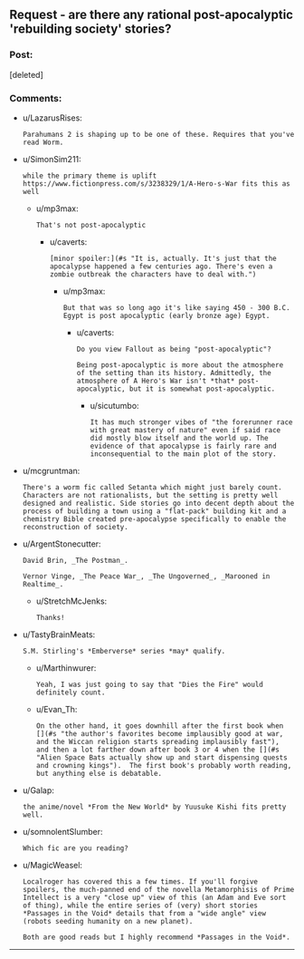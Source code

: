 ## Request - are there any rational post-apocalyptic 'rebuilding society' stories?

### Post:

[deleted]

### Comments:

- u/LazarusRises:
  ```
  Parahumans 2 is shaping up to be one of these. Requires that you've read Worm.
  ```

- u/SimonSim211:
  ```
  while the primary theme is uplift https://www.fictionpress.com/s/3238329/1/A-Hero-s-War fits this as well
  ```

  - u/mp3max:
    ```
    That's not post-apocalyptic
    ```

    - u/caverts:
      ```
      [minor spoiler:](#s "It is, actually. It's just that the apocalypse happened a few centuries ago. There's even a zombie outbreak the characters have to deal with.")
      ```

      - u/mp3max:
        ```
        But that was so long ago it's like saying 450 - 300 B.C. Egypt is post apocalyptic (early bronze age) Egypt.
        ```

        - u/caverts:
          ```
          Do you view Fallout as being "post-apocalyptic"?

          Being post-apocalyptic is more about the atmosphere of the setting than its history. Admittedly, the atmosphere of A Hero's War isn't *that* post-apocalyptic, but it is somewhat post-apocalyptic.
          ```

          - u/sicutumbo:
            ```
            It has much stronger vibes of "the forerunner race with great mastery of nature" even if said race did mostly blow itself and the world up. The evidence of that apocalypse is fairly rare and inconsequential to the main plot of the story.
            ```

- u/mcgruntman:
  ```
  There's a worm fic called Setanta which might just barely count. Characters are not rationalists, but the setting is pretty well designed and realistic. Side stories go into decent depth about the process of building a town using a "flat-pack" building kit and a chemistry Bible created pre-apocalypse specifically to enable the reconstruction of society.
  ```

- u/ArgentStonecutter:
  ```
  David Brin, _The Postman_.

  Vernor Vinge, _The Peace War_, _The Ungoverned_, _Marooned in Realtime_.
  ```

  - u/StretchMcJenks:
    ```
    Thanks!
    ```

- u/TastyBrainMeats:
  ```
  S.M. Stirling's *Emberverse* series *may* qualify.
  ```

  - u/Marthinwurer:
    ```
    Yeah, I was just going to say that "Dies the Fire" would definitely count.
    ```

  - u/Evan_Th:
    ```
    On the other hand, it goes downhill after the first book when [](#s "the author's favorites become implausibly good at war, and the Wiccan religion starts spreading implausibly fast"), and then a lot farther down after book 3 or 4 when the [](#s "Alien Space Bats actually show up and start dispensing quests and crowning kings").  The first book's probably worth reading, but anything else is debatable.
    ```

- u/Galap:
  ```
  the anime/novel *From the New World* by Yuusuke Kishi fits pretty well.
  ```

- u/somnolentSlumber:
  ```
  Which fic are you reading?
  ```

- u/MagicWeasel:
  ```
  Localroger has covered this a few times. If you'll forgive spoilers, the much-panned end of the novella Metamorphisis of Prime Intellect is a very "close up" view of this (an Adam and Eve sort of thing), while the entire series of (very) short stories *Passages in the Void* details that from a "wide angle" view (robots seeding humanity on a new planet). 

  Both are good reads but I highly recommend *Passages in the Void*.
  ```

---

